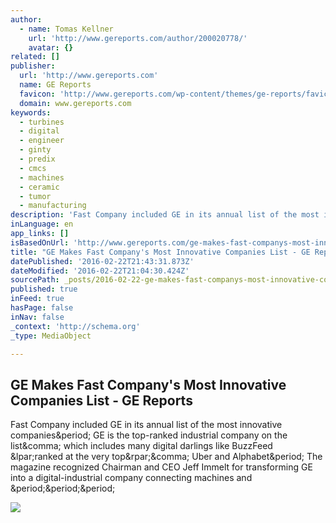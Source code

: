 ```yaml
---
author:
  - name: Tomas Kellner
    url: 'http://www.gereports.com/author/200020778/'
    avatar: {}
related: []
publisher:
  url: 'http://www.gereports.com'
  name: GE Reports
  favicon: 'http://www.gereports.com/wp-content/themes/ge-reports/favicon.ico'
  domain: www.gereports.com
keywords:
  - turbines
  - digital
  - engineer
  - ginty
  - predix
  - cmcs
  - machines
  - ceramic
  - tumor
  - manufacturing
description: 'Fast Company included GE in its annual list of the most innovative companies. GE is the top-ranked industrial company on the list, which includes many digital darlings like BuzzFeed (ranked at the very top), Uber and Alphabet. The magazine recognized Chairman and CEO Jeff Immelt for transforming GE into a digital-industrial company connecting machines and ...'
inLanguage: en
app_links: []
isBasedOnUrl: 'http://www.gereports.com/ge-makes-fast-companys-most-innovative-companies-list/'
title: "GE Makes Fast Company's Most Innovative Companies List - GE Reports"
datePublished: '2016-02-22T21:43:31.873Z'
dateModified: '2016-02-22T21:04:30.424Z'
sourcePath: _posts/2016-02-22-ge-makes-fast-companys-most-innovative-companies-list-ge.md
published: true
inFeed: true
hasPage: false
inNav: false
_context: 'http://schema.org'
_type: MediaObject

---
```

<article style=""><h1>GE Makes Fast Company's Most Innovative Companies List - GE Reports</h1><p>Fast Company included GE in its annual list of the most innovative companies&amp;period; GE is the top-ranked industrial company on the list&amp;comma; which includes many digital darlings like BuzzFeed &amp;lpar;ranked at the very top&amp;rpar;&amp;comma; Uber and Alphabet&amp;period; The magazine recognized Chairman and CEO Jeff Immelt for transforming GE into a digital-industrial company connecting machines and &amp;period;&amp;period;&amp;period;</p><img src="http://gereports.cdnist.com/wp-content/uploads/2016/02/17194503/JeffAshe-highres.jpg" /></article>